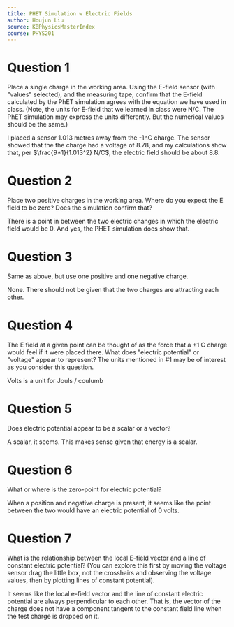 ```yaml
---
title: PHET Simulation w Electric Fields
author: Houjun Liu
source: KBPhysicsMasterIndex
course: PHYS201
---
```


# Question 1
Place a single charge in the working area. Using the E-field sensor (with "values" selected), and the measuring tape, confirm that the E-field calculated by the PhET simulation agrees with the equation we have used in class. (Note, the units for E-field that we learned in class were N/C. The PhET simulation may express the units differently. But the numerical values should be the same.)

I placed a sensor 1.013 metres away from the -1nC charge. The sensor showed that the the charge had a voltage of 8.78, and my calculations show that, per $\frac{9*1}{1.013^2} N/C$, the electric field should be about 8.8.

# Question 2
Place two positive charges in the working area. Where do you expect the E field to be zero? Does the simulation confirm that?

There is a point in between the two electric changes in which the electric field would be 0. And yes, the PHET simulation does show that.

# Question 3
Same as above, but use one positive and one negative charge.

None. There should not be given that the two charges are attracting each other.

# Question 4
The E field at a given point can be thought of as the force that a +1 C charge would feel if it were placed there. What does "electric potential" or "voltage" appear to represent? The units mentioned in #1 may be of interest as you consider this question.

Volts is a unit for Jouls / coulumb

# Question 5
Does electric potential appear to be a scalar or a vector?

A scalar, it seems. This makes sense given that energy is a scalar.

# Question 6
What or where is the zero-point for electric potential?

When a position and negative charge is present, it seems like the point between the two would have an electric potential of 0 volts.

# Question 7
 What is the relationship between the local E-field vector and a line of constant electric potential? (You can explore this first by moving the voltage sensor drag the little box, not the crosshairs and observing the voltage values, then by plotting lines of constant potential).
 
 It seems like the local e-field vector and the line of constant electric potential are always perpendicular to each other. That is, the vector of the charge does not have a component tangent to the constant field line when the test charge is dropped on it.
 